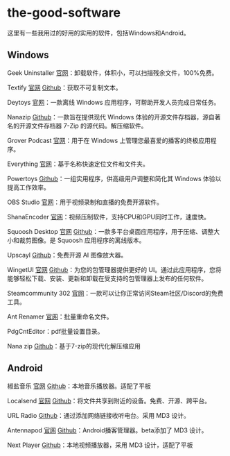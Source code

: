 # the-good-software

这里有一些我用过的好用的实用的软件，包括Windows和Android。

## Windows

Geek Uninstaller [官网](https://geekuninstaller.com/)：卸载软件，体积小，可以扫描残余文件，100%免费。

Textify [官网](https://ramensoftware.com/textify) [Github](https://github.com/m417z/Textify)：获取不可复制文本。

Deytoys [官网](https://devtoys.app/)：一款离线 Windows 应用程序，可帮助开发人员完成日常任务。

Nanazip [Github](https://github.com/M2Team/NanaZip)：一款旨在提供现代 Windows 体验的开源文件存档器，源自著名的开源文件存档器 7-Zip 的源代码。解压缩软件。

Grover Podcast [官网](https://matheus-inacio.github.io/grover-podcast/)：用于在 Windows 上管理您最喜爱的播客的终极应用程序。

Everything [官网](https://www.voidtools.com/zh-cn/)：基于名称快速定位文件和文件夹。

Powertoys [Github](https://github.com/microsoft/PowerToys)：一组实用程序，供高级用户调整和简化其 Windows 体验以提高工作效率。

OBS Studio [官网](https://obsproject.com/)：用于视频录制和直播的免费开源软件。

ShanaEncoder [官网](https://shana.pe.kr/)：视频压制软件，支持CPU和GPU同时工作，速度快。

Squoosh Desktop [官网](https://squoosh-desktop.vercel.app/) [Github](https://github.com/matiasbenedetto/squoosh-desktop-app)：一款多平台桌面应用程序，用于压缩、调整大小和裁剪图像。是 Squoosh 应用程序的离线版本。

Upscayl [Github](https://github.com/upscayl/upscayl)：免费开源 AI 图像放大器。

WingetUI [官网](https://www.marticliment.com/wingetui/) [Github](https://github.com/marticliment/WingetUI)：为您的包管理器提供更好的 UI。通过此应用程序，您将能够轻松下载、安装、更新和卸载在受支持的包管理器上发布的任何软件。

Steamcommunity 302 [官网](https://www.dogfight360.com/blog/686/)：一款可以让你正常访问Steam社区/Discord的免费工具。

Ant Renamer [官网](https://antp.be/software/renamer/download)：批量重命名文件。

PdgCntEditor：pdf批量设置目录。

Nana zip [Github](https://github.com/M2Team/NanaZip)：基于7-zip的现代化解压缩应用

## Android

椒盐音乐 [官网](https://moriafly.com/salt-player/index.html) [Github](https://github.com/Moriafly/SaltPlayerSource)：本地音乐播放器。适配了平板

Localsend [官网](https://localsend.org/#/) [Github](https://github.com/localsend/localsend)：将文件共享到附近的设备。免费、开源、跨平台。

URL Radio [Github](https://github.com/jamal2362/URL-Radio)：通过添加网络链接收听电台。采用 MD3 设计。

Antennapod [官网](https://antennapod.org/) [Github](https://github.com/AntennaPod/AntennaPod)：Android播客管理器。beta添加了 MD3 设计。

Next Player [Github](https://github.com/anilbeesetti/nextplayer)：本地视频播放器，采用 MD3 设计，适配了平板